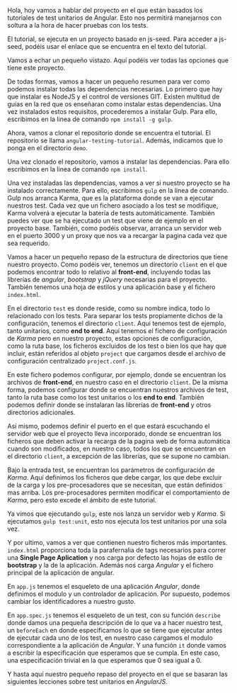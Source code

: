Hola, hoy vamos a hablar del proyecto en el que están basados los tutoriales de test unitarios de Angular. Esto nos permitirá manejarnos con soltura a la hora de hacer pruebas con los tests.

El tutorial, se ejecuta en un proyecto basado en js-seed. Para acceder a js-seed, podéis usar el enlace que se encuentra en el texto del tutorial.

Vamos a echar un pequeño vistazo. Aquí podéis ver todas las opciones que tiene este proyecto.

De todas formas, vamos a hacer un pequeño resumen para ver como podemos instalar todas las dependencias necesarias. Lo primero que hay que instalar es NodeJS y el control de versiones GIT. Existen multitud de guías en la red que os enseñaran como instalar estas dependencias. Una vez instalados estos requisitos, procederemos a instalar Gulp. Para ello, escribimos en la linea de comando `npm install -g gulp`.

Ahora, vamos a clonar el repositorio donde se encuentra el tutorial. El repositorio se llama `angular-testing-tutorial`. Además, indicamos que lo ponga en el directorio `demo`.

Una vez clonado el repositorio, vamos a instalar las dependencias. Para ello escribimos en la linea de comando `npm install`.

Una vez instaladas las dependencias, vamos a ver si nuestro proyecto se ha instalado correctamente. Para ello, escribimos `gulp` en la linea de comando. Gulp nos arranca Karma, que es la plataforma donde se van a ejecutar nuestros test. Cada vez que un fichero asociado a los test se modifique, Karma volverá a ejecutar la batería de tests automáticamente. También puedes ver que se ha ejecutado un test que viene de ejemplo en el proyecto base. También, como podéis observar, arranca un  servidor web en el puerto 3000 y un proxy que nos va a recargar la pagina cada vez que sea requerido.

Vamos a hacer un pequeño repaso de la estructura de directorios que tiene nuestro proyecto. Como podéis ver, tenemos un directorio `client` en el que podemos encontrar todo lo relativo al __front-end__, incluyendo todas las librerías de *angular*, *bootstrap* y *jQuery* necesarias para el proyecto. También tenemos una hoja de estilos y una aplicación base y el fichero `index.html`.

En el directorio `test` es donde reside, como su nombre indica, todo lo relacionado con los tests. Para separar los tests propiamente dichos de la configuración, tenemos el directorio `client`. Aqui tenemos test de ejemplo, tanto unitarios, como __end to end__. Aquí tenemos el fichero de configuración de *Karma* pero en nuestro proyecto, estas opciones de configuración, como la ruta base, los ficheros excluidos de los test o bien los que hay que incluir, están referidos al objeto `project` que cargamos desde el archivo de configuración centralizado `project.conf.js`.

En este fichero podemos configurar, por ejemplo, donde se encuentran los archivos de __front-end__, en nuestro caso en el directorio `client`. De la misma forma, podemos configurar donde se encuentran nuestros archivos de test, tanto la ruta base como los test unitarios o los __end to end__. También podemos definir donde se instalaran las librerías de __front-end__ y otros directorios adicionales.

Así mismo, podemos definir el puerto en el que estará escuchando el servidor web que el proyecto lleva incorporado, donde se encuentran los ficheros que deben activar la recarga de la pagina web de forma automática cuando son modificados, en nuestro caso, todos los que se encuentran en el directorio `client`, a excepción de las librerías, que se supone no cambian.

Bajo la entrada test, se encuentran los parámetros de configuración de *Karma*. Aquí definimos los ficheros que debe cargar, los que debe excluir de la carga y los pre-procesadores que se necesitan, que están definidos mas arriba. Los pre-procesadores permiten modificar el comportamiento de *Karma*, pero esto excede el ámbito de este tutorial.

Ya vimos que ejecutando `gulp`, este nos lanza un servidor web y *Karma*. Si ejecutamos `gulp test:unit`, esto nos ejecuta los test unitarios por una sola vez.

Y por ultimo, vamos a ver que contienen nuestro ficheros más importantes. `index.html` proporciona toda la parafernalia de tags necesarios para correr una __Single Page Aplication__ y nos carga por defecto las hojas de estilo de __bootstrap__ y la de la aplicación. Además nos carga *Angular* y el fichero principal de la aplicación de angular.

En `app.js` tenemos el esqueleto de una aplicación *Angular*, donde definimos el modulo y un controlador de aplicación. Por supuesto, podemos cambiar los identificadores a nuestro gusto.

En `app.spec.js` tenemos el esqueleto de un test, con su función `describe` donde damos una pequeña descripción de lo que va a hacer nuestro test, un `beforeEach` en donde especificamos lo que se tiene que ejecutar antes de ejecutar cada uno de los test, en nuestro caso cargamos el modulo correspondiente a la aplicación de *Angular*. Y una función `it` donde vamos a escribir la especificación que esperamos que se cumpla. En este caso, una especificación trivial en la que esperamos que 0 sea igual a 0.

Y hasta aquí nuestro pequeño repaso del proyecto en el que se basaran las siguientes lecciones sobre test unitarios en *AngularJS*.
